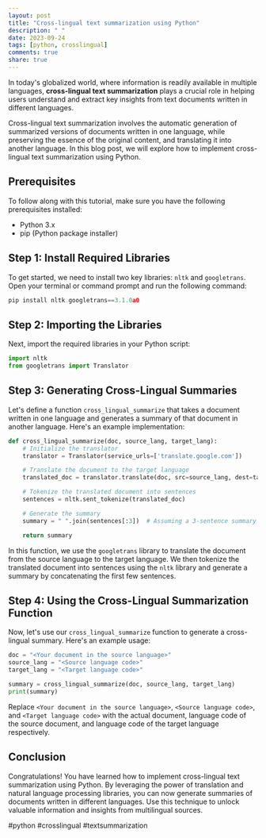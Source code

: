 ```yaml
---
layout: post
title: "Cross-lingual text summarization using Python"
description: " "
date: 2023-09-24
tags: [python, crosslingual]
comments: true
share: true
---
```


In today's globalized world, where information is readily available in multiple languages, **cross-lingual text summarization** plays a crucial role in helping users understand and extract key insights from text documents written in different languages.

Cross-lingual text summarization involves the automatic generation of summarized versions of documents written in one language, while preserving the essence of the original content, and translating it into another language. In this blog post, we will explore how to implement cross-lingual text summarization using Python.

## Prerequisites

To follow along with this tutorial, make sure you have the following prerequisites installed:

- Python 3.x
- pip (Python package installer)

## Step 1: Install Required Libraries

To get started, we need to install two key libraries: `nltk` and `googletrans`. Open your terminal or command prompt and run the following command:

```python
pip install nltk googletrans==3.1.0a0
```

## Step 2: Importing the Libraries

Next, import the required libraries in your Python script:

```python
import nltk
from googletrans import Translator
```

## Step 3: Generating Cross-Lingual Summaries

Let's define a function `cross_lingual_summarize` that takes a document written in one language and generates a summary of that document in another language. Here's an example implementation:

```python
def cross_lingual_summarize(doc, source_lang, target_lang):
    # Initialize the translator
    translator = Translator(service_urls=['translate.google.com'])

    # Translate the document to the target language
    translated_doc = translator.translate(doc, src=source_lang, dest=target_lang).text

    # Tokenize the translated document into sentences
    sentences = nltk.sent_tokenize(translated_doc)

    # Generate the summary
    summary = " ".join(sentences[:3])  # Assuming a 3-sentence summary

    return summary
```

In this function, we use the `googletrans` library to translate the document from the source language to the target language. We then tokenize the translated document into sentences using the `nltk` library and generate a summary by concatenating the first few sentences.

## Step 4: Using the Cross-Lingual Summarization Function

Now, let's use our `cross_lingual_summarize` function to generate a cross-lingual summary. Here's an example usage:

```python
doc = "<Your document in the source language>"
source_lang = "<Source language code>"
target_lang = "<Target language code>"

summary = cross_lingual_summarize(doc, source_lang, target_lang)
print(summary)
```

Replace `<Your document in the source language>`, `<Source language code>`, and `<Target language code>` with the actual document, language code of the source document, and language code of the target language respectively.

## Conclusion

Congratulations! You have learned how to implement cross-lingual text summarization using Python. By leveraging the power of translation and natural language processing libraries, you can now generate summaries of documents written in different languages. Use this technique to unlock valuable information and insights from multilingual sources.

#python #crosslingual #textsummarization